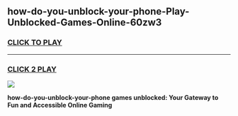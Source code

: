 
## how-do-you-unblock-your-phone-Play-Unblocked-Games-Online-60zw3
<h3>
<a href="https://premium76.site?title=how-do-you-unblock-your-phone&ref=25A">CLICK TO PLAY</a></h3>
<hr>

<h3>
<a href="https://premium76.site?title=how-do-you-unblock-your-phone&ref=25A">CLICK 2 PLAY</a>
  
</h3>

<a href="https://premium76.site?title=how-do-you-unblock-your-phone&ref=25A"><img src="https://clearcache.store/games.png"></a>


**how-do-you-unblock-your-phone games unblocked: Your Gateway to Fun and Accessible Online Gaming**
